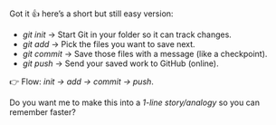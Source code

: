 Got it 👍 here’s a short but still easy version:

* *git init* → Start Git in your folder so it can track changes.
* *git add* → Pick the files you want to save next.
* *git commit* → Save those files with a message (like a checkpoint).
* *git push* → Send your saved work to GitHub (online).

👉 Flow: *init → add → commit → push*.

Do you want me to make this into a *1-line story/analogy* so you can remember faster?